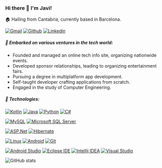 ### Hi there 👋 I'm Javi!
🏠 Hailing from Cantabria, currently based in Barcelona.

[![Gmail](https://img.shields.io/badge/Gmail-EA4335?style=flat-square&logo=gmail&logoColor=white&labelColor=black)](mailto:jve.formacio@gmail.com)
[![Github](https://img.shields.io/badge/Github-181717?style=flat-square&logo=github&logoColor=white&labelColor=black)](https://github.com/Jve386/)
[![Linkedin](https://img.shields.io/badge/Linkedin-0A66C2?style=flat-square&logo=linkedin&logoColor=white&labelColor=black)](https://www.linkedin.com/in/javier-d-a2241847/)


##### 🌱  Embarked on various ventures in the tech world:
- Founded and managed an online tech info site, organizing nationwide events.
- Developed sponsor relationships, leading to organizing entertainment fairs.
- Pursuing a degree in multiplatform app development.
- Self-taught developer crafting applications from scratch.
- Engaged in the study of Computer Engineering.


##### 🔭 Technologies:

[![Kotlin](https://img.shields.io/badge/Kotlin-7F52FF?style=for-the-badge&logo=kotlin&logoColor=white&labelColor=black)](https://kotlinlang.org/)
[![Java](https://img.shields.io/badge/Java-FF160B?style=for-the-badge&logo=java&logoColor=white&labelColor=black)](https://www.java.com/)
[![Python](https://img.shields.io/badge/Python-3776AB?style=for-the-badge&logo=python&logoColor=white&labelColor=black)](https://www.python.org/)
[![C#](https://img.shields.io/badge/C%23-512BD4?style=for-the-badge&logo=c-sharp&logoColor=white&labelColor=black)](https://docs.microsoft.com/en-us/dotnet/csharp/)

[![MySQL](https://img.shields.io/badge/MySQL-4479A1?style=for-the-badge&logo=mysql&logoColor=white&labelColor=black)](https://www.mysql.com/)
[![Microsoft SQL Server](https://img.shields.io/badge/MSQL-CC2927?style=for-the-badge&logo=microsoftsqlserver&logoColor=white&labelColor=black)](https://www.microsoft.com/en-us/sql-server/)

[![ASP.Net](https://img.shields.io/badge/ASP.Net-512BD4?style=for-the-badge&logo=dotnet&logoColor=white&labelColor=black)](https://dotnet.microsoft.com/apps/aspnet)
[![Hibernate](https://img.shields.io/badge/Hibernate-59666C?style=for-the-badge&logo=hibernate&logoColor=white&labelColor=black)](https://hibernate.org/)

[![Linux](https://img.shields.io/badge/Linux-FCC624?style=for-the-badge&logo=linux&logoColor=white&labelColor=black)](https://www.linux.org/)
[![Android](https://img.shields.io/badge/Android-34A853?style=for-the-badge&logo=android&logoColor=white&labelColor=black)](https://www.android.com/)
[![Git](https://img.shields.io/badge/Git-F05032?style=for-the-badge&logo=git&logoColor=white&labelColor=black)](https://git-scm.com/)

[![Android Studio](https://img.shields.io/badge/Android%20Studio-3DDC84?style=for-the-badge&logo=androidstudio&logoColor=white&labelColor=black)](https://developer.android.com/studio)
[![Eclipse IDE](https://img.shields.io/badge/Eclipse-2C2255?style=for-the-badge&logo=eclipseide&logoColor=white&labelColor=black)](https://www.eclipse.org/)
[![Intellij IDEA](https://img.shields.io/badge/Intellij-000000?style=for-the-badge&logo=intellijidea&logoColor=white&labelColor=black)](https://www.jetbrains.com/idea/)
[![Visual Studio](https://img.shields.io/badge/VS-%235C2D91?style=for-the-badge&logo=visualstudio&logoColor=white&labelColor=black)](https://visualstudio.microsoft.com/)


![GitHub stats](https://github-readme-stats.vercel.app/api?username=Jve386&show_icons=true&theme=dark)


<!--
**Jve386/Jve386** is a ✨ _special_ ✨ repository because its `README.md` (this file) appears on your GitHub profile.

Here are some ideas to get you started:

- 🔭 I’m currently working on ...
- 🌱 I’m currently learning ...
- 👯 I’m looking to collaborate on ...
- 🤔 I’m looking for help with ...
- 💬 Ask me about ...
- 📫 How to reach me: ...
- 😄 Pronouns: ...
- ⚡ Fun fact: ...
-->
